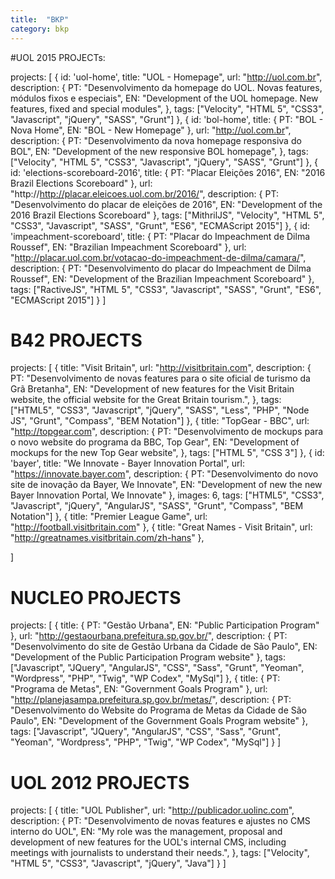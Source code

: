 ```yaml
---
title:  "BKP"
category: bkp
---
```


#UOL 2015 PROJECTs:

projects: [
	{
		id: 'uol-home',
		title: "UOL - Homepage",
		url: "http://uol.com.br",
		description: {
			PT: "Desenvolvimento da homepage do UOL. Novas features, módulos fixos e especiais",
			EN: "Development of the UOL homepage. New features, fixed and special modules",
		},
		tags: ["Velocity", "HTML 5", "CSS3", "Javascript", "jQuery", "SASS", "Grunt"]
	},
	{
		id: 'bol-home',
		title: {
			PT: "BOL - Nova Home",
			EN: "BOL - New Homepage"
		},
		url: "http://uol.com.br",
		description: {
			PT: "Desenvolvimento da nova homepage responsiva do BOL",
			EN: "Development of the new responsive BOL homepage",
		},
		tags: ["Velocity", "HTML 5", "CSS3", "Javascript", "jQuery", "SASS", "Grunt"]
	},
	{
		id: 'elections-scoreboard-2016',
		title: {
			PT: "Placar Eleições 2016",
			EN: "2016 Brazil Elections Scoreboard"
		},
		url: "http://http://placar.eleicoes.uol.com.br/2016/",
		description: {
			PT: "Desenvolvimento do placar de eleições de 2016",
			EN: "Development of the 2016 Brazil Elections Scoreboard"
		},
		tags: ["MithrilJS", "Velocity", "HTML 5", "CSS3", "Javascript", "SASS", "Grunt", "ES6", "ECMAScript 2015"]
	},
	{
		id: 'impeachment-scoreboard',
		title: {
			PT: "Placar do Impeachment de Dilma Roussef",
			EN: "Brazilian Impeachment Scoreboard"
		},
		url: "http://placar.uol.com.br/votacao-do-impeachment-de-dilma/camara/",
		description: {
			PT: "Desenvolvimento do placar do Impeachment de Dilma Roussef",
			EN: "Development of the Brazilian Impeachment Scoreboard"
		},
		tags: ["RactiveJS", "HTML 5", "CSS3", "Javascript", "SASS", "Grunt", "ES6", "ECMAScript 2015"]
	}
]

# B42 PROJECTS

projects: [
	{
		title: "Visit Britain",
		url: "http://visitbritain.com",
		description: {
			PT: "Desenvolvimento de novas features para o site oficial de turismo da Grã Bretanha",
			EN: "Development of new features for the Visit Britain website, the official website for the Great Britain tourism.",
		},
		tags: ["HTML5", "CSS3", "Javascript", "jQuery", "SASS", "Less", "PHP", "Node JS", "Grunt", "Compass", "BEM Notation"]
	},
	{
		title: "TopGear - BBC",
		url: "http://topgear.com",
		description: {
			PT: "Desenvolvimento de mockups para o novo website do programa da BBC, Top Gear",
			EN: "Development of mockups for the new Top Gear website",
		},
		tags: ["HTML 5", "CSS 3"]
	},
	{
		id: 'bayer',
		title: "We Innovate - Bayer Innovation Portal",
		url: "https://innovate.bayer.com",
		description: {
			PT: "Desenvolvimento do novo site de inovação da Bayer, We Innovate",
			EN: "Development of new the new Bayer Innovation Portal, We Innovate"
		},
		images: 6,
		tags: ["HTML5", "CSS3", "Javascript", "jQuery", "AngularJS", "SASS", "Grunt", "Compass", "BEM Notation"]
	},
	{
		title: "Premier League Game",
		url: "http://football.visitbritain.com"
	},
	{
		title: "Great Names - Visit Britain",
		url: "http://greatnames.visitbritain.com/zh-hans"
	},

]

# NUCLEO PROJECTS

projects: [
	{
		title: {
			PT: "Gestão Urbana",
			EN: "Public Participation Program"
		},
		url: "http://gestaourbana.prefeitura.sp.gov.br/",
		description: {
			PT: "Desenvolvimento do site de Gestão Urbana da Cidade de São Paulo",
			EN: "Development of the Public Participation Program website"
		},
		tags: ["Javascript", "JQuery", "AngularJS", "CSS", "Sass", "Grunt", "Yeoman", "Wordpress", "PHP", "Twig", "WP Codex", "MySql"]
	},
	{
		title: {
			PT: "Programa de Metas",
			EN: "Government Goals Program"
		},
		url: "http://planejasampa.prefeitura.sp.gov.br/metas/",
		description: {
			PT: "Desenvolvimento do Website do Programa de Metas da Cidade de São Paulo",
			EN: "Development of the Government Goals Program website"
		},
		tags: ["Javascript", "JQuery", "AngularJS", "CSS", "Sass", "Grunt", "Yeoman", "Wordpress", "PHP", "Twig", "WP Codex", "MySql"]
	}
]

# UOL 2012 PROJECTS

projects: [
	{
		title: "UOL Publisher",
		url: "http://publicador.uolinc.com",
		description: {
			PT: "Desenvolvimento de novas features e ajustes no CMS interno do UOL",
			EN: "My role was the management, proposal and development of new features for the UOL's internal CMS, including meetings with journalists to understand their needs.",
		},
		tags: ["Velocity", "HTML 5", "CSS3", "Javascript", "jQuery", "Java"]
	}
]